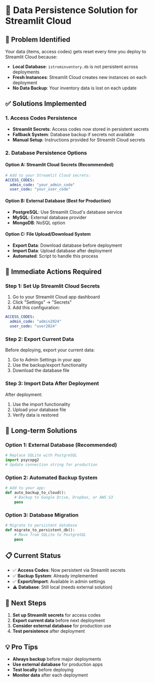 # 🔧 Data Persistence Solution for Streamlit Cloud

## 🚨 **Problem Identified**
Your data (items, access codes) gets reset every time you deploy to Streamlit Cloud because:
- **Local Database**: `istrominventory.db` is not persistent across deployments
- **Fresh Instances**: Streamlit Cloud creates new instances on each deployment
- **No Data Backup**: Your inventory data is lost on each update

## ✅ **Solutions Implemented**

### **1. Access Codes Persistence**
- **Streamlit Secrets**: Access codes now stored in persistent secrets
- **Fallback System**: Database backup if secrets not available
- **Manual Setup**: Instructions provided for Streamlit Cloud secrets

### **2. Database Persistence Options**

#### **Option A: Streamlit Cloud Secrets (Recommended)**
```yaml
# Add to your Streamlit Cloud secrets:
ACCESS_CODES:
  admin_code: "your_admin_code"
  user_code: "your_user_code"
```

#### **Option B: External Database (Best for Production)**
- **PostgreSQL**: Use Streamlit Cloud's database service
- **MySQL**: External database provider
- **MongoDB**: NoSQL option

#### **Option C: File Upload/Download System**
- **Export Data**: Download database before deployment
- **Import Data**: Upload database after deployment
- **Automated**: Script to handle this process

## 🚀 **Immediate Actions Required**

### **Step 1: Set Up Streamlit Cloud Secrets**
1. Go to your Streamlit Cloud app dashboard
2. Click "Settings" → "Secrets"
3. Add this configuration:
```yaml
ACCESS_CODES:
  admin_code: "admin2024"
  user_code: "user2024"
```

### **Step 2: Export Current Data**
Before deploying, export your current data:
1. Go to Admin Settings in your app
2. Use the backup/export functionality
3. Download the database file

### **Step 3: Import Data After Deployment**
After deployment:
1. Use the import functionality
2. Upload your database file
3. Verify data is restored

## 🔄 **Long-term Solutions**

### **Option 1: External Database (Recommended)**
```python
# Replace SQLite with PostgreSQL
import psycopg2
# Update connection string for production
```

### **Option 2: Automated Backup System**
```python
# Add to your app:
def auto_backup_to_cloud():
    # Backup to Google Drive, Dropbox, or AWS S3
    pass
```

### **Option 3: Database Migration**
```python
# Migrate to persistent database
def migrate_to_persistent_db():
    # Move from SQLite to PostgreSQL
    pass
```

## 📋 **Current Status**
- ✅ **Access Codes**: Now persistent via Streamlit secrets
- ✅ **Backup System**: Already implemented
- ✅ **Export/Import**: Available in admin settings
- ⚠️ **Database**: Still local (needs external solution)

## 🎯 **Next Steps**
1. **Set up Streamlit secrets** for access codes
2. **Export current data** before next deployment
3. **Consider external database** for production use
4. **Test persistence** after deployment

## 💡 **Pro Tips**
- **Always backup** before major deployments
- **Use external database** for production apps
- **Test locally** before deploying
- **Monitor data** after each deployment
